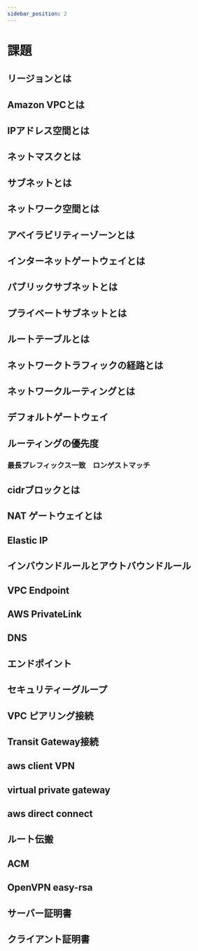 ```yaml
---
sidebar_position: 2
---
```


# 課題

## リージョンとは

## Amazon VPCとは

## IPアドレス空間とは

## ネットマスクとは

## サブネットとは

## ネットワーク空間とは

## アベイラビリティーゾーンとは

## インターネットゲートウェイとは

## パブリックサブネットとは

## プライベートサブネットとは

## ルートテーブルとは

## ネットワークトラフィックの経路とは

## ネットワークルーティングとは

## デフォルトゲートウェイ

## ルーティングの優先度

### 最長プレフィックス一致　ロンゲストマッチ

## cidrブロックとは

## NAT ゲートウェイとは

## Elastic IP

## インバウンドルールとアウトバウンドルール

## VPC Endpoint

## AWS PrivateLink

## DNS

## エンドポイント

## セキュリティーグループ

## VPC ピアリング接続

## Transit Gateway接続

## aws client VPN

## virtual private gateway

## aws direct connect

## ルート伝搬

## ACM

## OpenVPN easy-rsa

## サーバー証明書

## クライアント証明書
